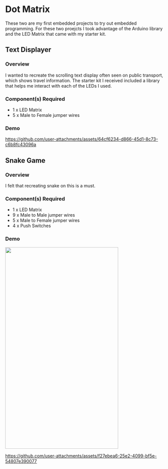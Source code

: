 # Dot Matrix

These two are my first embedded projects to try out embedded programming. For these two proejcts I took advantage of the Arduino library and the LED Matrix that came with my starter kit.

## Text Displayer
### Overview
I wanted to recreate the scrolling text display often seen on public transport, which shows travel information. The starter kit I received included a library that helps me interact with each of the LEDs I used.

### Component(s) Required
- 1 x LED Matrix
- 5 x Male to Female jumper wires
### Demo

https://github.com/user-attachments/assets/64cf6234-d866-45d1-8c73-c6b8fc43096a

## Snake Game
### Overview
I felt that recreating snake on this is a must.

### Component(s) Required
- 1 x LED Matrix
- 9 x Male to Male jumper wires
- 5 x Male to Female jumper wires
- 4 x Push Switches
### Demo
<img src="assets/Snake Arduino.png" width="360" height="640"></img>

https://github.com/user-attachments/assets/f27ebea6-25e2-4099-bf5e-54807e390077
